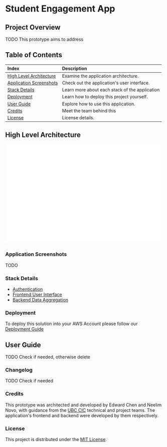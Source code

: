# Student Engagement App

## Project Overview
TODO This prototype aims to address 

## Table of Contents

|Index| Description|
|:----------------|:-----------|
| [High Level Architecture](#high-level-architecture)        |    Examine the application architecture. |
| [Application Screenshots](#application-screenshots)         |    Check out the application's user interface. |
| [Stack Details](#stack-details)         |    Learn more about each stack of the application |
| [Deployment](#deployment)         |    Learn how to deploy this project yourself. |
| [User Guide](#user-guide)         |    Explore how to use this application. |
| [Credits](#credits)         |    Meet the team behind this |
| [License](#license)      |     License details.     |


## High Level Architecture
![alt text](docs/architectureDiagram.jpg)

### Application Screenshots
TODO 

### Stack Details
* [Authentication](./docs/AuthenticationArchitecture.md)
* [Frontend User Interface](./docs/FrontendArchitecture.md)
* [Backend Data Aggregation](./docs/DataAggregationArchitecture.md)


### Deployment
To deploy this solution into your AWS Account please follow our [Deployment Guide](docs/deployment_guide.md)

## User Guide
TODO Check if needed, otherwise delete

### Changelog
TODO Check if needed

### Credits
This prototype was architected and developed by Edward Chen and Neelim Novo, with guidance from the [UBC CIC](https://cic.ubc.ca/)
technical and project teams. The application's frontend and backend were developed by them respectively.

### License
This project is distributed under the [MIT License](./LICENSE).